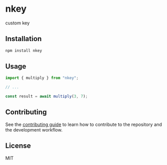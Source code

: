 # nkey

custom key

## Installation

```sh
npm install nkey
```

## Usage

```js
import { multiply } from "nkey";

// ...

const result = await multiply(3, 7);
```

## Contributing

See the [contributing guide](CONTRIBUTING.md) to learn how to contribute to the repository and the development workflow.

## License

MIT
